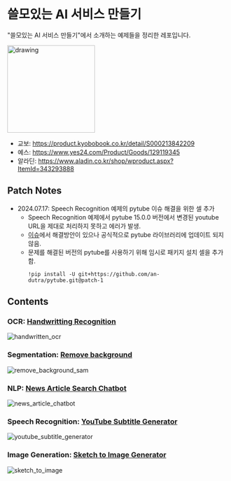 # 쓸모있는 AI 서비스 만들기
"쓸모있는 AI 서비스 만들기"에서 소개하는 예제들을 정리한 레포입니다.

<img src="https://github.com/user-attachments/assets/4e906e73-8bf2-49ba-9af4-348d05385dec" alt="drawing" width="200"/>

- 교보: https://product.kyobobook.co.kr/detail/S000213842209
- 예스: https://www.yes24.com/Product/Goods/129119345
- 알라딘: https://www.aladin.co.kr/shop/wproduct.aspx?ItemId=343293888

## Patch Notes
- 2024.07.17: Speech Recognition 예제의 pytube 이슈 해결을 위한 셀 추가
  - Speech Recognition 예제에서 pytube 15.0.0 버전에서 변경된 youtube URL을 제대로 처리하지 못하고 에러가 발생.
  - [이슈](https://github.com/pytube/pytube/issues/1954)에서 해결방안이 있으나 공식적으로 pytube 라이브러리에 업데이트 되지 않음.
  - 문제를 해결된 버전의 pytube를 사용하기 위해 임시로 패키지 설치 셀을 추가함.
    ```
    !pip install -U git+https://github.com/an-dutra/pytube.git@patch-1
    ```

## Contents
### OCR: [Handwritting Recognition](ocr/)
![handwritten_ocr](https://github.com/MrSyee/dl_apps/assets/17582508/24998a51-bc4c-4b1f-b20b-34722dbab708)

### Segmentation: [Remove background](segmentation/)
![remove_background_sam](https://github.com/MrSyee/dl_apps/assets/17582508/b6447983-7797-4b9d-bc8c-e219600435cb)

### NLP: [News Article Search Chatbot](nlp/)
![news_article_chatbot](https://github.com/MrSyee/dl_apps/assets/17582508/11993e84-f296-4759-b709-913bc601b640)

### Speech Recognition: [YouTube Subtitle Generator](speech_recognition)
![youtube_subtitle_generator](https://github.com/MrSyee/dl_apps/assets/17582508/4e628115-e7eb-496a-96c7-4d54c0562084)

### Image Generation: [Sketch to Image Generator](image_generation)
![sketch_to_image](https://github.com/MrSyee/dl_apps/assets/17582508/9f1e60c3-f612-499c-90ed-e42d2a6ad379)

